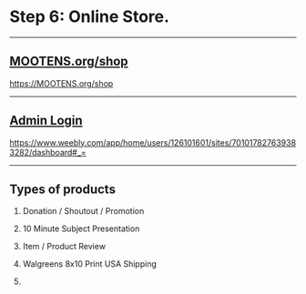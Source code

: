 
# Step 6: Online Store.

---

## [MOOTENS.org/shop](https://MOOTENS.org/shop)

https://MOOTENS.org/shop

---

## [Admin Login](https://www.weebly.com/app/home/users/126101601/sites/701017827639383282/dashboard#_=)

https://www.weebly.com/app/home/users/126101601/sites/701017827639383282/dashboard#_=


---

## Types of products

1. Donation / Shoutout / Promotion

2. 10 Minute Subject Presentation

3. Item / Product Review

4. Walgreens 8x10 Print USA Shipping

5. 
